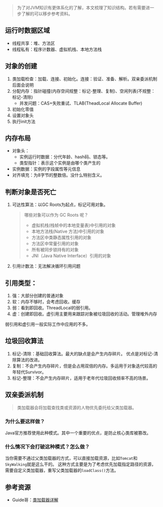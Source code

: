 > 为了对JVM知识有更体系化的了解，本文梳理了知识结构。若有需要进一步了解的可以移步参考资料。

## 运行时数据区域
* 线程共享：堆、方法区
* 线程私有：程序计数器、虚拟机栈、本地方法栈

## 对象的创建

1. 类加载检查：加载、连接、初始化。连接：验证、准备、解析。双亲委派机制后面会说明
2. 分配内存：指针碰撞(内存空间规整：标记-整理、复制)、空闲列表(不规整：标记-清除)
   * 并发问题：CAS+失败重试、TLAB(TheadLocal Allocate Buffer)
3. 初始化零值
4. 设置对象头
5. 执行init方法

## 内存布局

* 对象头：
  * 实例运行时数据：分代年龄、hash码、锁态等。
  * 类型指针：表示这个实例是由哪个类产生的
* 实例数据：实例的字段属性等元信息
* 对齐填充：为8字节的整数倍。没什么特别含义。

## 判断对象是否死亡

1. 可达性算法：以GC Roots为起点，标记可用对象。
   > 哪些对象可以作为 GC Roots 呢？
   > * 虚拟机栈(栈帧中的本地变量表)中引用的对象
   > * 本地方法栈(Native 方法)中引用的对象
   > * 方法区中类静态属性引用的对象
   > * 方法区中常量引用的对象
   > * 所有被同步锁持有的对象
   > * JNI（Java Native Interface）引用的对象
    
2. 引用计数法：无法解决循环引用问题

## 引用类型：

1. 强：大部分创建的普通对象
2. 软：内存不够时，会考虑回收。缓存
3. 弱：看到即回收。ThreadLocal的弱引用。
4. 虚：创建即回收。虚引用主要用来跟踪对象被垃圾回收的活动。管理堆外内存

弱引用和虚引用一般实际工作中应用的不多。

## 垃圾回收算法

1. 标记-清除：基础回收算法。最大的缺点是会产生内存碎片。 优点是对标记-清除算法的改进。
2. 复制：不会产生内存碎片，但是会占用双倍的内存。多运用于对象迭代较高的年轻代Survivor。
3. 标记-整理：不会产生内存碎片，适用于老年代垃圾回收频率不高的场景。

## 双亲委派机制

> 类加载器会将加载查找类或资源的人物优先委托给父类加载器。

### 为什么要这样做？

Java官方推荐使用此种模式。其中一个重要的优点，是防止核心类库被篡改。

### 什么情况下会打破这种模式？怎么做？

当你需要不通过父类加载器的方式，可以直接加载资源，比如`Tomcat`和`SkyWalking`就是这么干的。 这种方式主要是为了考虑优先加载指定路径的资源，需要自定义类加载器，重写父类加载器的`loadClass()`方法。

## 参考资源
* Guide哥：[类加载器详解](https://javaguide.cn/java/jvm/classloader.html)